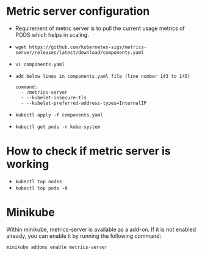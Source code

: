 # Metric server configuration

* Requirement of metric server is to pull the current usage metrics of PODS which helps in scaling.

- `wget https://github.com/kubernetes-sigs/metrics-server/releases/latest/download/components.yaml`
- `vi components.yaml`
- `add below lines in components.yaml file (line number 143 to 145)`

  ```
  command:
    - /metrics-server
    - --kubelet-insecure-tls
    - --kubelet-preferred-address-types=InternalIP
   ```
   
- `kubectl apply -f components.yaml`
- `kubectl get pods -n kube-system`

# How to check if metric server is working
- `kubectl top nodes`
- `kubectl top pods -A`

# Minikube 
Within minikube, metrics-server is available as a add-on. If it is not enabled already, you can enable it by running the following command:

`minikube addons enable metrics-server`